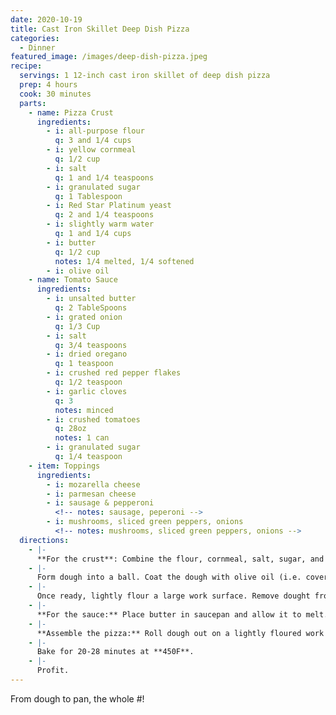 ```yaml
---
date: 2020-10-19
title: Cast Iron Skillet Deep Dish Pizza
categories:
  - Dinner
featured_image: /images/deep-dish-pizza.jpeg
recipe:
  servings: 1 12-inch cast iron skillet of deep dish pizza
  prep: 4 hours
  cook: 30 minutes
  parts:
    - name: Pizza Crust
      ingredients:
        - i: all-purpose flour
          q: 3 and 1/4 cups
        - i: yellow cornmeal
          q: 1/2 cup
        - i: salt
          q: 1 and 1/4 teaspoons
        - i: granulated sugar
          q: 1 Tablespoon
        - i: Red Star Platinum yeast
          q: 2 and 1/4 teaspoons
        - i: slightly warm water
          q: 1 and 1/4 cups
        - i: butter
          q: 1/2 cup
          notes: 1/4 melted, 1/4 softened
        - i: olive oil
    - name: Tomato Sauce
      ingredients:
        - i: unsalted butter
          q: 2 TableSpoons
        - i: grated onion
          q: 1/3 Cup
        - i: salt
          q: 3/4 teaspoons
        - i: dried oregano
          q: 1 teaspoon
        - i: crushed red pepper flakes
          q: 1/2 teaspoon
        - i: garlic cloves
          q: 3
          notes: minced
        - i: crushed tomatoes
          q: 28oz
          notes: 1 can
        - i: granulated sugar
          q: 1/4 teaspoon
    - item: Toppings
      ingredients:
        - i: mozarella cheese
        - i: parmesan cheese
        - i: sausage & pepperoni
          <!-- notes: sausage, peperoni -->
        - i: mushrooms, sliced green peppers, onions
          <!-- notes: mushrooms, sliced green peppers, onions -->
  directions:
    - |-
      **For the crust**: Combine the flour, cornmeal, salt, sugar, and yeast in a bowl. Give those ingredients a quick toss with a large wooden spoon. Add the warm water and 1/4 cup of melted butter. Make sure neither is too hot (ideally **90 degrees F**). On low speed, beat (or stir) the dough ingredients until everything begins to be moistened. remove from the bowl and knead by hand, beat the dough until it is soft- about 4-5 minutes. If the dough is too hard, beat in 1 teaspoon of warm water. Alternatively, if it feels too soft, beat in 1 Tablespoon of flour.
    - |-
      Form dough into a ball. Coat the dough with olive oil (i.e. cover bowl with grease and roll the dough around in it). Cover dough with aluminum foil. Preheat oven to 250F. Once there, turn off oven and place bowl inside. Allow yeast to rise for 1-2 hours or when it doubles in size.
    - |-
      Once ready, lightly flour a large work surface. Remove dought from foil, and gently punch down the dough to remove air bubles and roll the dough in a large rectangle. Spread rest of butter on top of the dough. Roll it up lengthwise and then into a ball, coat with oil again. Cover with aluminum foil and place in fridge. Allow yeast to rise for 1 hour or until you make the sauce.
    - |-
      **For the sauce:** Place butter in saucepan and allow it to melt. Add grated onion, salt, oregano, red pepper flakes. After 5 minutes, add garlic, tomatoes, sugar. Turn head down to low-medium and allow to simmer until it's thicc - about 30 minutes.
    - |-
      **Assemble the pizza:** Roll dough out on a lightly floured work surface into a circle. Fit to pan, make sure it is nice and tight-fitting. Trim excess dough. Brush top edges of dough with olive oil. Fill pizza with cheese, then toppings, then sauce. Sprinkle with parmesan cheese.
    - |-
      Bake for 20-28 minutes at **450F**.
    - |- 
      Profit. 
---
```

From dough to pan, the whole #!